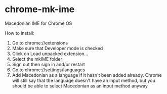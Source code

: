 # chrome-mk-ime
Macedonian IME for Chrome OS

How to install:
 1. Go to chrome://extensions
 2. Make sure that Developer mode is checked
 3. Click on Load unpacked extension...
 4. Select the mkIME folder
 5. Sign out then sign in and/or restart
 6. Go to chrome://settings/languages
 7. Add Macedonian as a language if it hasn't been added already. Chrome will still say that the language doesn't have an input method, but you should be able to select Macedonian as an input method anyway

